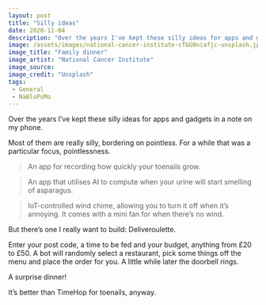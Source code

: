 ```yaml
---
layout: post
title: "Silly ideas"
date: 2020-11-04
description: "Over the years I've kept these silly ideas for apps and gadgets in a note on my phone..."
image: /assets/images/national-cancer-institute-cfGG0niafjc-unsplash.jpg
image_title: "Family dinner"
image_artist: "National Cancer Institute"
image_source: 
image_credit: "Unsplash"
tags:
 - General
 - NaBloPoMo
---
```


Over the years I’ve kept these silly ideas for apps and gadgets in a note on my phone.

Most of them are really silly, bordering on pointless. For a while that was a particular focus, pointlessness.

> An app for recording how quickly your toenails grow.

> An app that utilises AI to compute when your urine will start smelling of asparagus.

> IoT-controlled wind chime, allowing you to turn it off when it’s annoying. It comes with a mini fan for when there’s no wind.

But there’s one I really want to build: Deliveroulette.

Enter your post code, a time to be fed and your budget, anything from £20 to £50. A bot will randomly select a restaurant, pick some things off the menu and place the order for you. A little while later the doorbell rings.

A surprise dinner!

It’s better than TimeHop for toenails, anyway.
